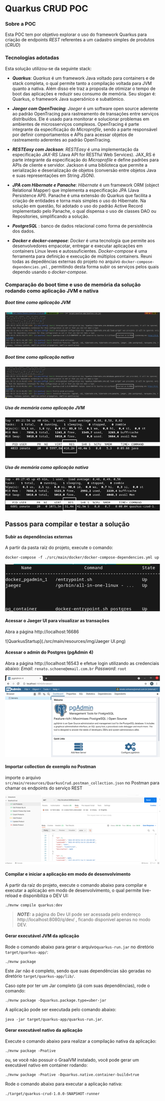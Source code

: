# Quarkus CRUD POC

### Sobre a POC
Esta POC tem por objetivo explorar o uso do framework Quarkus para criação de endpoints *REST* referentes a um cadastro simples de produtos (*CRUD*)

### Tecnologias adotadas
Esta solução utilizou-se da seguinte stack:
+ ***Quarkus***: *Quarkus* é um framework Java voltado para containers e de stack completa, o qual permite tanto a compilação voltada para JVM quanto a nativa. Além disso ele traz a proposta de otimizar o tempo de boot das aplicações e reduzir seu consumo de memória. Seu slogan é: Quarkus, o framework Java supersônico e subatômico.

+ ***Jaeger com OpenTracing***: *Jaeger* é um software open source aderente ao padrão OpenTracing para rastreamento de transações entre serviços distribuídos. Ele é usado para monitorar e solucionar problemas em ambientes de microsserviços complexos. OpenTracing é parte integrante da especificação do *Microprofile*, sendo a parte responsável por definir comportamentos e APIs para acessar objetos de rastreamento aderentes ao padrão OpenTracing.

+ ***RESTEasy com Jackson***: *RESTEasy* é uma implementação da especificação *JAX-RS* (Java API for RESTful Web Services). JAX_RS é parte integrante da especificação do *Microprofile* e define padrões para APIs de cliente e servidor.  Jackson é uma biblioteca que permite a serialização e deserialização de objetos (conversão entre objetos Java e suas representações em String JSON).

+ ***JPA com Hibernate e Panache***: *Hibernate* é um framework ORM (object Relational Mapper) que implementa a especificação JPA (Java Persistence API). Panache é uma extensão do Quarkus que facilita a criação de entidades e torna mais simples o uso do Hibernate. Na solução em questão, foi adotado o uso do padrão Active Record implementado pelo Panache, o qual dispensa o uso de classes DAO ou Repositories, simplificando a solução.

+ ***PostgreSQL*** : banco de dados relacional como forma de persistência dos dados.

+ ***Docker e docker-compose***: *Docker* é uma tecnologia que permite aos desenvolvedores empacotar, entregar e executar aplicações em containers Linux leves e autossuficientes. *Docker-compose* é uma ferramenta para definição e execução de múltiplos containers. Reuni todas as depedências externas do projeto no arquivo `docker-compose-dependencies.yml` , permitindo desta forma subir os serviços pelos quais dependo usando o *docker-compose.*

  

### Comparação do boot time e uso de memória da solução rodando como aplicação JVM e nativa

##### Boot time como aplicação JVM

![QuarkusStartup](./src/main/resources/img/QuarkusBootimeOnJVM.png)

##### Boot time como aplicação nativa

#### ![QuarkusStartup](./src/main/resources/img/QuarkusNativeStartup.png) 

##### Uso de memória como aplicação JVM

![QuarkusStartup](./src/main/resources/img/memUsageFromJVM.png)

##### Uso de memória como aplicação nativa

![QuarkusStartup](./src/main/resources/img/nativeQuarkusMemUsage.png)



## Passos para compilar e testar a solução

#### Subir as dependências externas

A partir da pasta raíz do projeto, execute o comando: 

`docker-compose -f ./src/main/docker/docker-compose-dependencies.yml up`

![QuarkusStartup](./src/main/resources/img/docker-compose-ps.png)

#### Acessar o Jaeger UI para visualizar as transações

Abra a página http://localhost:16686

![QuarkusStartup](./src/main/resources/img/Jaeger UI.png)

#### Acessar o admin do Postgres (pgAdmin 4)

Abra a página http://localhost:16543 e efetue login utilizando as credenciais abaixo:
*Email*: `renato.schoene@email.com.br`
*Password*: `root`

![QuarkusStartup](./src/main/resources/img/PGAdmin.png)

#### Importar collection de exemplo no Postman

importe o arquivo `src/main/resources/QuarkusCrud.postman_collection.json` no Postman para chamar os endpoints do serviço REST

![QuarkusStartup](./src/main/resources/img/EndpointsServico.png)

#### Compilar e iniciar a aplicação em modo de desenvolvimento

A partir da raíz do projeto, execute o comando abaixo para compilar e executar a aplicação em modo de desenvolvimento, o qual permite live-reload e disponibiliza o DEV UI:
```shell script
./mvnw compile quarkus:dev
```

> **_NOTE:_**  a página do Dev UI pode ser acessada pelo endereço http://localhost:8080/q/dev/ , ficando disponível apenas no modo DEV.

#### Gerar executável JVM da aplicação

Rode o comando abaixo para gerar o  arquivo`quarkus-run.jar` no diretório `target/quarkus-app/`:
```shell script
./mvnw package
```
Este Jar não é completo, sendo que suas dependências são geradas no diretório `target/quarkus-app/lib/`.

Caso opte por ter um Jar completo (já com suas dependências), rode o comando:
```shell script
./mvnw package -Dquarkus.package.type=uber-jar
```

A aplicação pode ser executada pelo comando abaixo:

 `java -jar target/quarkus-app/quarkus-run.jar`.

#### Gerar executável nativo da aplicação

Execute o comando abaixo para realizar a compilação nativa da aplicação: 
```shell script
./mvnw package -Pnative
```

ou, se você não possuir o GraalVM instalado, você pode gerar um executável nativo em container rodando: 
```shell script
./mvnw package -Pnative -Dquarkus.native.container-build=true
```

Rode o comando abaixo para executar a aplicação nativa:

 `./target/quarkus-crud-1.0.0-SNAPSHOT-runner`
